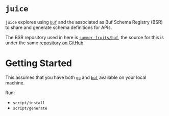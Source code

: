 # `juice`

`juice` explores using [`buf`](https://buf.build) and the associated as Buf
Schema Registry (BSR) to share and generate schema definitions for APIs.

The BSR repository used in here is
[`summer-fruits/buf`](https://buf.build/summer-fruits/buf), the source for this
is under the same [repository on GitHub](https://github.com/summer-fruits/buf).

# Getting Started

This assumes that you have both [`go`](https://go.dev/doc/install) and
[`buf`](https://docs.buf.build/installation) available on your local machine.

Run:
- `script/install`
- `script/generate`
